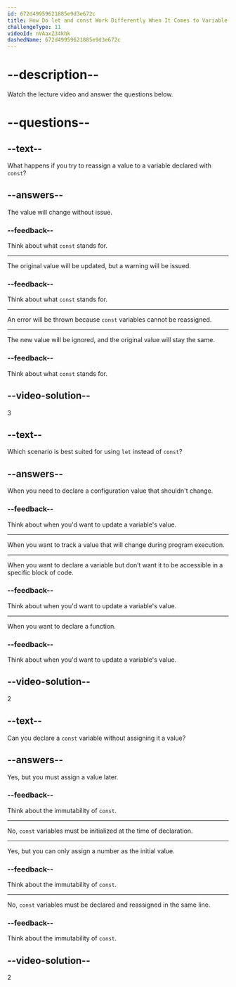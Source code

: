 ```yaml
---
id: 672d49959621885e9d3e672c
title: How Do let and const Work Differently When It Comes to Variable Declaration, Assignment, and Reassignment?
challengeType: 11
videoId: nVAaxZ34khk
dashedName: 672d49959621885e9d3e672c
---
```


# --description--

Watch the lecture video and answer the questions below.

# --questions--

## --text--

What happens if you try to reassign a value to a variable declared with `const`?

## --answers--

The value will change without issue.

### --feedback--

Think about what `const` stands for.

---

The original value will be updated, but a warning will be issued.

### --feedback--

Think about what `const` stands for.

---

An error will be thrown because `const` variables cannot be reassigned.

---

The new value will be ignored, and the original value will stay the same.

### --feedback--

Think about what `const` stands for.

## --video-solution--

3

## --text--

Which scenario is best suited for using `let` instead of `const`?

## --answers--

When you need to declare a configuration value that shouldn't change.

### --feedback--

Think about when you'd want to update a variable's value.

---

When you want to track a value that will change during program execution.

---

When you want to declare a variable but don’t want it to be accessible in a specific block of code.

### --feedback--

Think about when you'd want to update a variable's value.

---

When you want to declare a function.

### --feedback--

Think about when you'd want to update a variable's value.

## --video-solution--

2

## --text--

Can you declare a `const` variable without assigning it a value?

## --answers--

Yes, but you must assign a value later.

### --feedback--

Think about the immutability of `const`.

---

No, `const` variables must be initialized at the time of declaration.

---

Yes, but you can only assign a number as the initial value.

### --feedback--

Think about the immutability of `const`.

---

No, `const` variables must be declared and reassigned in the same line.

### --feedback--

Think about the immutability of `const`.

## --video-solution--

2
